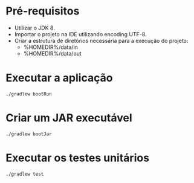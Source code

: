 # Pré-requisitos
- Utilizar o JDK 8.
- Importar o projeto na IDE utilizando encoding UTF-8.
- Criar a estrutura de diretórios necessária para a execução do projeto:
  - %HOMEDIR%/data/in
  - %HOMEDIR%/data/out

# Executar a aplicação
```
./gradlew bootRun
```

# Criar um JAR executável
```
./gradlew bootJar
```

# Executar os testes unitários
```
./gradlew test
```

